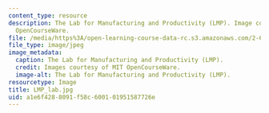 ```yaml
---
content_type: resource
description: The Lab for Manufacturing and Productivity (LMP). Image courtesy of MIT
  OpenCourseWare.
file: /media/https%3A/open-learning-course-data-rc.s3.amazonaws.com/2-670-mechanical-engineering-tools-january-iap-2004/a1e6f4288091f58c600101951587726e_LMP_lab.jpg
file_type: image/jpeg
image_metadata:
  caption: The Lab for Manufacturing and Productivity (LMP).
  credit: Images courtesy of MIT OpenCourseWare.
  image-alt: The Lab for Manufacturing and Productivity (LMP).
resourcetype: Image
title: LMP_lab.jpg
uid: a1e6f428-8091-f58c-6001-01951587726e
---
```

